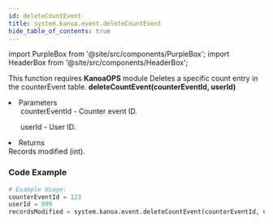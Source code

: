 ```yaml
---
id: deleteCountEvent
title: system.kanoa.event.deleteCountEvent
hide_table_of_contents: true
---
```


import PurpleBox from '@site/src/components/PurpleBox';
import HeaderBox from '@site/src/components/HeaderBox';

<PurpleBox>This function requires <b>KanoaOPS</b> module</PurpleBox>
<HeaderBox header="Description">
    Deletes a specific count entry in the counterEvent table.
</HeaderBox>
<HeaderBox header="Syntax">
    <b>deleteCountEvent(counterEventId, userId)</b>
    <li>Parameters <br />
        <ul>counterEventId - Counter event ID.</ul>
        <ul>userId - User ID.</ul>
    </li>
    <li>Returns <br />
        Records modified (int).
    </li>
</HeaderBox>

### Code Example

```python
# Example Usage:
counterEventId = 123
userId = 999
recordsModified = system.kanoa.event.deleteCountEvent(counterEventId, userId)

